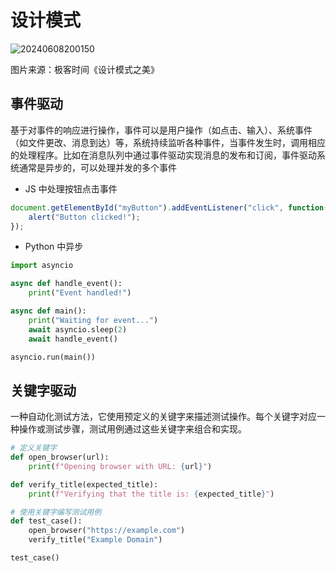 # 设计模式

![20240608200150](https://image.zuoright.com/20240608200150.png)

图片来源：极客时间《设计模式之美》

## 事件驱动

基于对事件的响应进行操作，事件可以是用户操作（如点击、输入）、系统事件（如文件更改、消息到达）等，系统持续监听各种事件，当事件发生时，调用相应的处理程序。比如在消息队列中通过事件驱动实现消息的发布和订阅，事件驱动系统通常是异步的，可以处理并发的多个事件

- JS 中处理按钮点击事件

```js
document.getElementById("myButton").addEventListener("click", function() {
    alert("Button clicked!");
});
```

- Python 中异步

```python
import asyncio

async def handle_event():
    print("Event handled!")

async def main():
    print("Waiting for event...")
    await asyncio.sleep(2)
    await handle_event()

asyncio.run(main())
```

## 关键字驱动

一种自动化测试方法，它使用预定义的关键字来描述测试操作。每个关键字对应一种操作或测试步骤，测试用例通过这些关键字来组合和实现。

```python
# 定义关键字
def open_browser(url):
    print(f"Opening browser with URL: {url}")

def verify_title(expected_title):
    print(f"Verifying that the title is: {expected_title}")

# 使用关键字编写测试用例
def test_case():
    open_browser("https://example.com")
    verify_title("Example Domain")

test_case()
```

